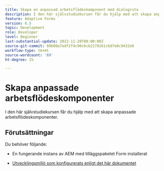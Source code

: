 ```yaml
---
title: Skapa en anpassad arbetsflödeskomponent med dialogruta
description: I den här självstudiekursen får du hjälp med att skapa anpassade arbetsflödeskomponenter.
feature: Adaptive Forms
version: 6.5
topic: Development
role: Developer
level: Beginner
last-substantial-update: 2022-11-28T00:00:00Z
source-git-commit: 09b00a7edf2f4c90c6cb2178161c6d7e0c9432e8
workflow-type: tm+mt
source-wordcount: '69'
ht-degree: 1%

---
```


# Skapa anpassade arbetsflödeskomponenter

I den här självstudiekursen får du hjälp med att skapa anpassade arbetsflödeskomponenter.

## Förutsättningar

Du behöver följande:

* En fungerande instans av AEM med tilläggspaketet Form installerat

* [Utvecklingsmiljö som konfigurerats enligt det här dokumentet](https://experienceleague.adobe.com/docs/experience-manager-learn/forms/creating-your-first-osgi-bundle/create-your-first-osgi-bundle.html)



